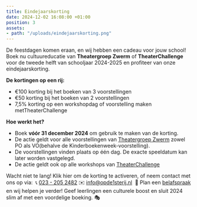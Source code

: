 ```yaml
---
title: Eindejaarskorting
date: 2024-12-02 16:08:00 +01:00
position: 3
assets:
- path: "/uploads/eindejaarskorting.png"
---
```


De feestdagen komen eraan, en wij hebben een cadeau voor jouw school! Boek nu cultuureducatie van **Theatergroep Zwerm** of **TheaterChallenge** voor de tweede helft van schooljaar 2024-2025 en profiteer van onze eindejaarskorting.

**De kortingen op een rij:**
* €100 korting bij het boeken van 3 voorstellingen
* €50 korting bij het boeken van 2 voorstellingen
* 7,5% korting op een workshopdag of voorstelling maken metTheaterChallenge

**Hoe werkt het?**
* Boek **vóór 31 december 2024** om gebruik te maken van de korting.
* De actie geldt voor alle voorstellingen van [Theatergroep Zwerm](https://www.opde1sterij.nl/theatergroep-zwerm/) zowel PO als VO(behalve de Kinderboekenweek-voorstelling).
* De voorstellingen vinden plaats op één dag. De exacte speeldatum kan later worden vastgelegd.
* De actie geldt ook op alle workshops van [TheaterChallenge](https://www.opde1sterij.nl/theaterchallenge/)

Wacht niet te lang!
Klik hier om de korting te activeren, of neem contact met ons op via: 
📞 <a href="tel:+31232052482" title="Bel Op de eerste rij">023 - 205 2482</a> 
✉️ [info@opde1sterij.nl](mailto:info@opde1sterij.nl) 
📅 Plan een [belafspraak](https://calendly.com/opde1sterij/bellen-over-eindejaarskorting) en wij helpen je verder!
Geef leerlingen een culturele boost en sluit 2024 slim af met een voordelige boeking. 🎭
